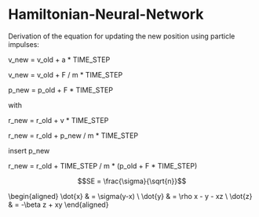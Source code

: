 # Hamiltonian-Neural-Network

Derivation of the equation for updating the new position using particle impulses:

v_new = v_old + a * TIME_STEP

v_new = v_old + F / m * TIME_STEP

p_new = p_old + F * TIME_STEP

with

r_new = r_old + v * TIME_STEP

r_new = r_old + p_new / m * TIME_STEP


insert p_new

r_new = r_old + TIME_STEP / m * (p_old + F * TIME_STEP)

```math
SE = \frac{\sigma}{\sqrt{n}}
```

\begin{aligned}
\dot{x} & = \sigma(y-x) \\
\dot{y} & = \rho x - y - xz \\
\dot{z} & = -\beta z + xy
\end{aligned}
